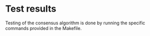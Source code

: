 # Test results

Testing of the consensus algorithm is done by running the specific commands provided in the Makefile.
